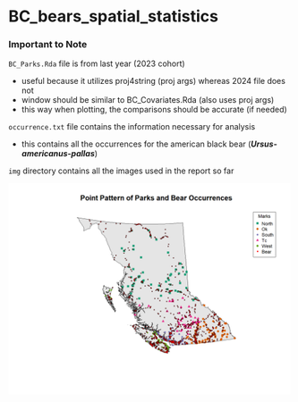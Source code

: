 # BC_bears_spatial_statistics

### Important to Note  

`BC_Parks.Rda` file is from last year (2023 cohort)  
- useful because it utilizes proj4string (proj args) whereas 2024 file does not
- window should be similar to BC_Covariates.Rda (also uses proj args)
- this way when plotting, the comparisons should be accurate (if needed)

`occurrence.txt` file contains the information necessary for analysis  
- this contains all the occurrences for the american black bear (***Ursus-americanus-pallas***)

`img` directory contains all the images used in the report so far

![Point Patterns of Bears & Park Locations](img/point_pattern_parks_bears.png)
